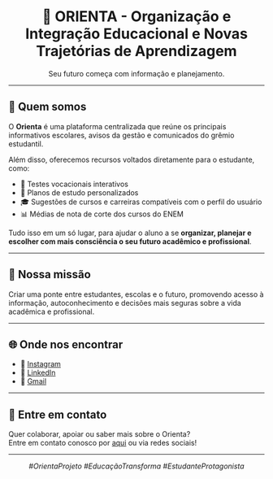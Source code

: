 <h1 align="center">🧭 ORIENTA - Organização e Integração Educacional e Novas Trajetórias de Aprendizagem</h1>

<p align="center">
  Seu futuro começa com informação e planejamento.
</p>

---

## 🤔 Quem somos

O **Orienta** é uma plataforma centralizada que reúne os principais informativos escolares, avisos da gestão e comunicados do grêmio estudantil.

Além disso, oferecemos recursos voltados diretamente para o estudante, como:

- 🧭 Testes vocacionais interativos  
- 📝 Planos de estudo personalizados  
- 🎓 Sugestões de cursos e carreiras compatíveis com o perfil do usuário  
- 📊 Médias de nota de corte dos cursos do ENEM  

Tudo isso em um só lugar, para ajudar o aluno a se **organizar, planejar e escolher com mais consciência o seu futuro acadêmico e profissional**.

---

## 🎯 Nossa missão

Criar uma ponte entre estudantes, escolas e o futuro, promovendo acesso à informação, autoconhecimento e decisões mais seguras sobre a vida acadêmica e profissional.

---

## 🌐 Onde nos encontrar

- 📸 [Instagram](https://www.instagram.com/projeto_orienta/)  
- 💼 [LinkedIn](https://www.linkedin.com/company/projeto-orienta/about/?viewAsMember=true)  
- 📩 [Gmail](https://mail.google.com/mail/u/0/#search/projetoorienta.etejbl@gmail.com)

---

## 💬 Entre em contato

Quer colaborar, apoiar ou saber mais sobre o Orienta?  
Entre em contato conosco por [aqui](mailto:projetoorienta.etejbl@gmail.com) ou via redes sociais!

---

<p align="center">
  <em>#OrientaProjeto #EducaçãoTransforma #EstudanteProtagonista</em>
</p>

